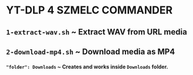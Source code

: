 # YT-DLP 4 SZMELC COMMANDER
## `1-extract-wav.sh` ~ Extract WAV from URL media
## `2-download-mp4.sh` ~ Download media as MP4

#### `"folder": Downloads` ~ Creates and works inside `Downloads` folder.
